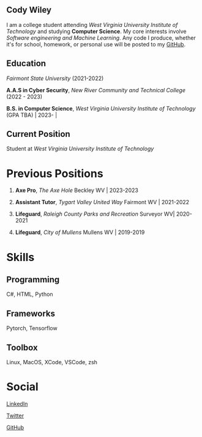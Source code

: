 ## Cody Wiley

I am a college student attending _West Virginia University Institute of Technology_ and studying **Computer Science**. My core interests involve _Software engineering and Machine Learning_. Any code I produce, whether it's for school, homework, or personal use will be posted to my [GitHub](https://github.com/cwiley02).

## Education

*Fairmont State University* (2021-2022)

**A.A.S in Cyber Security**, *New River Community and Technical College* (2022 - 2023)

**B.S. in Computer Science**, *West Virginia University Institute of Technology* (GPA TBA) | 2023- |


## Current Position

Student at *West Virginia University Institute of Technology*


# Previous Positions

1. **Axe Pro**, *The Axe Hole* Beckley WV | 2023-2023

2. **Assistant Tutor**, *Tygart Valley United Way* Fairmont WV | 2021-2022

3. **Lifeguard**, *Raleigh County Parks and Recreation* Surveyor WV| 2020-2021

4. **Lifeguard**, *City of Mullens* Mullens WV | 2019-2019

# Skills
## Programming
C#, HTML, Python

## Frameworks
Pytorch, Tensorflow

## Toolbox

Linux, MacOS, XCode, VSCode, zsh
# Social

[LinkedIn](https://www.linkedin.com/in/cody-wiley-30b678209/)

[Twitter](https://twitter.com/cwiley2002)

[GitHub](https://github.com/cwiley02)
